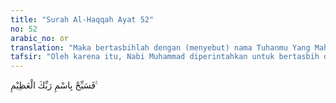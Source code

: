 ```yaml
---
title: "Surah Al-Haqqah Ayat 52"
no: 52
arabic_no: ٥٢
translation: "Maka bertasbihlah dengan (menyebut) nama Tuhanmu Yang Mahaagung. "
tafsir: "Oleh karena itu, Nabi Muhammad diperintahkan untuk bertasbih dengan menyebut nama Allah dan bersyukur kepada-Nya karena Dia telah melimpahkan rahmat yang tidak terhingga kepadanya dan kepada seluruh manusia berupa Al-Qur'an, sebagai petunjuk dalam mencapai kebahagiaan hidup di dunia dan di akhirat. Sesungguhnya Tuhan yang telah memberi rahmat itu adalah Tuhan Yang Mahaagung."
---
```

فَسَبِّحْ بِاسْمِ رَبِّكَ الْعَظِيْمِ ࣖ